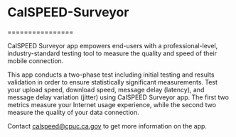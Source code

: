 # CalSPEED-Surveyor
================
 
CalSPEED Surveyor app empowers end-users with a professional-level, industry-standard testing tool to measure the quality and speed of their mobile connection.

This app conducts a two-phase test including initial testing and results validation in order to ensure statistically significant measurements. 
Test your upload speed, download speed, message delay (latency), and message delay variation (jitter) using CalSPEED Surveyor app. 
The first two metrics measure your Internet usage experience, while the second two measure the quality of your data connection.

Contact calspeed@cpuc.ca.gov to get more information on the app.
